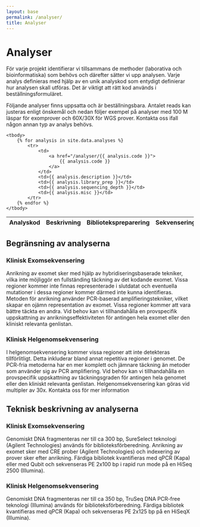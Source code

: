 ```yaml
---
layout: base
permalink: /analyser/
title: Analyser
---
```


# Analyser
För varje projekt identifierar vi tillsammans de methoder (laborativa och bioinformatiska) som behövs och därefter sätter vi upp analysen. Varje analys definieras med hjälp av en unik analyskod som entydigt definierar hur analysen skall utföras. Det är viktigt att rätt kod används i beställningsformuläret.

Följande analyser finns uppsatta och är beställningsbara. Antalet reads kan justeras enligt önskemål och nedan följer exempel på analyser med 100 M läspar för exomprover och 60X/30X för WGS prover. Kontakta oss ifall någon annan typ av analys behövs.

<table>
	<thead>
		<tr>
			<th>Analyskod</th>
			<th>Beskrivning</th>
			<th>Bibliotekspreparering</th>
			<th>Sekvenseringsdjup</th>
			<th>Övrigt</th>
		</tr>
	</thead>
	
	<tbody>
		{% for analysis in site.data.analyses %}
			<tr>
				<td>
					<a href="/analyser/{{ analysis.code }}">
						{{ analysis.code }}
					</a>
				</td>
				<td>{{ analysis.description }}</td>
				<td>{{ analysis.library_prep }}</td>
				<td>{{ analysis.sequencing_depth }}</td>
				<td>{{ analysis.misc }}</td>
			</tr>
		{% endfor %}
	</tbody>
</table>

## Begränsning av analyserna

### Klinisk Exomsekvensering
Anrikning av exomet sker med hjälp av hybridiseringsbaserade tekniker, vilka inte möjliggör en fullständing täckning av det kodande exomet. Vissa regioner kommer inte finnas representerade i slutdatat och eventuella mutationer i dessa regioner kommer därmed inte kunna identifieras. Metoden för anrikning använder PCR-baserad amplifieringstekniker, vilket skapar en ojämn representation av exomet. Vissa regioner kommer att vara bättre täckta en andra. Vid behov kan vi tillhandahålla en provspecifik uppskattning av anrikningseffektiviteten för antingen hela exomet eller den kliniskt relevanta genlistan.

### Klinisk Helgenomsekvensering
I helgenomsekvensering kommer vissa regioner att inte detekteras tillförlitligt. Detta inkluderar bland annat repetitiva regioner i genomet. De PCR-fria metoderna har en mer komplett och jämnare täckning än metoder som använder sig av PCR amplifiering. Vid behov kan vi tillhandahålla en provspecifik uppskattning av täckningsgraden för antingen hela genomet eller den kliniskt relevanta genlistan. Helgenomsekvensering kan göras vid multipler av 30x. Kontakta oss för mer information


## Teknisk beskrivning av analyserna

### Klinisk Exomsekvensering
Genomiskt DNA fragmenteras ner till ca 300 bp, SureSelect teknologi (Agilent Technologies) används för biblioteksförberedning. Anrikning av exomet sker med CRE prober (Agilent Technologies) och indexering av prover sker efter anrikning. Färdiga bibliotek kvantifieras med qPCR (Kapa) eller med Qubit och sekvenseras PE 2x100 bp i rapid run mode på en HiSeq 2500 (Illumina).

### Klinisk Helgenomsekvensering
Genomiskt DNA fragmenteras ner till ca 350 bp, TruSeq DNA PCR-free teknologi (Illumina) används för biblioteksförberedning. Färdiga bibliotek kvantifieras med qPCR (Kapa) och sekvenseras PE 2x125 bp på en HiSeqX (Illumina).

